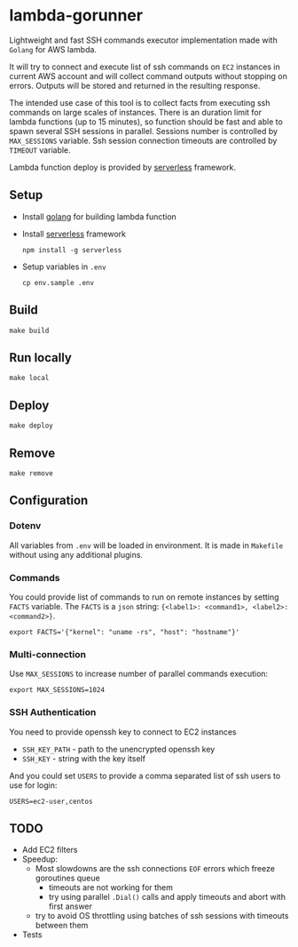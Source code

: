 # lambda-gorunner

Lightweight and fast SSH commands executor implementation made with `Golang` for AWS lambda.

It will try to connect and execute list of ssh commands on `EC2` instances in current AWS account and will collect command outputs without stopping on errors.
Outputs will be stored and returned in the resulting response.

The intended use case of this tool is to collect facts from executing ssh commands on large scales of instances. There is an duration limit for lambda functions (up to 15 minutes), so function should be fast and able to spawn several SSH sessions in parallel. Sessions number is controlled by `MAX_SESSIONS` variable. Ssh session connection timeouts are controlled by `TIMEOUT` variable.

Lambda function deploy is provided by [serverless](https://serverless.com/) framework.

## Setup

- Install [golang](https://golang.org/doc/install) for building lambda function

- Install [serverless](https://serverless.com/) framework

      npm install -g serverless

- Setup variables in `.env`

      cp env.sample .env

## Build

    make build

## Run locally

    make local

## Deploy

    make deploy

## Remove

    make remove

## Configuration

### Dotenv

All variables from `.env` will be loaded in environment. It is made in `Makefile` without using any additional plugins.

### Commands

You could provide list of commands to run on remote instances by setting `FACTS` variable. The `FACTS` is a `json` string: `{<label1>: <command1>, <label2>: <command2>}`.

    export FACTS='{"kernel": "uname -rs", "host": "hostname"}'

### Multi-connection

Use `MAX_SESSIONS` to increase number of parallel commands execution:

    export MAX_SESSIONS=1024

### SSH Authentication

You need to provide openssh key to connect to EC2 instances

- `SSH_KEY_PATH` - path to the unencrypted openssh key
- `SSH_KEY` - string with the key itself

And you could set `USERS` to provide a comma separated list of ssh users to use for login:

    USERS=ec2-user,centos

## TODO

- Add EC2 filters
- Speedup:
  - Most slowdowns are the ssh connections `EOF` errors which freeze goroutines queue
    - timeouts are not working for them
    - try using parallel `.Dial()` calls and apply timeouts and abort with first answer
  - try to avoid OS throttling using batches of ssh sessions with timeouts between them
- Tests
